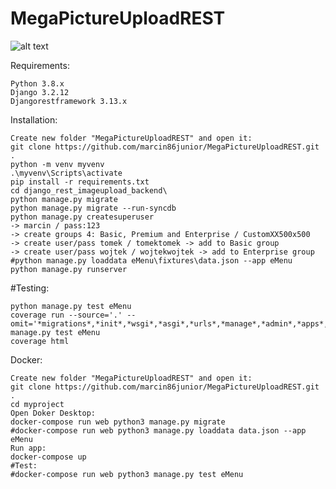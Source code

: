 MegaPictureUploadREST
===========

![alt text](http://marcin86.pythonanywhere.com/static/MegaUploadpic.PNG)

Requirements:

	Python 3.8.x
	Django 3.2.12
	Djangorestframework 3.13.x

Installation:

	Create new folder "MegaPictureUploadREST" and open it:
	git clone https://github.com/marcin86junior/MegaPictureUploadREST.git .
	python -m venv myvenv
	.\myvenv\Scripts\activate
	pip install -r requirements.txt
	cd django_rest_imageupload_backend\
	python manage.py migrate
	python manage.py migrate --run-syncdb
	python manage.py createsuperuser
	-> marcin / pass:123
	-> create groups 4: Basic, Premium and Enterprise / CustomXX500x500
	-> create user/pass tomek / tomektomek -> add to Basic group
	-> create user/pass wojtek / wojtekwojtek -> add to Enterprise group
	#python manage.py loaddata eMenu\fixtures\data.json --app eMenu
	python manage.py runserver 

#Testing:

	python manage.py test eMenu
	coverage run --source='.' --omit='*migrations*,*init*,*wsgi*,*asgi*,*urls*,*manage*,*admin*,*apps*,*settings*,*test*,*seriali*' manage.py test eMenu
	coverage html

Docker:

	Create new folder "MegaPictureUploadREST" and open it:
	git clone https://github.com/marcin86junior/MegaPictureUploadREST.git .
	cd myproject
	Open Doker Desktop:
	docker-compose run web python3 manage.py migrate
	#docker-compose run web python3 manage.py loaddata data.json --app eMenu
	Run app:
	docker-compose up
	#Test:
	#docker-compose run web python3 manage.py test eMenu
